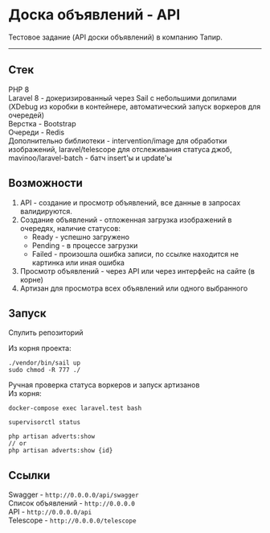 # Доска объявлений - API

Тестовое задание (API доски объявлений) в компанию Тапир.

---

## Стек

PHP 8  
Laravel 8 - докеризированный через Sail с небольшими допилами (XDebug из коробки в контейнере, автоматический запуск воркеров для очередей)  
Верстка - Bootstrap  
Очереди - Redis  
Дополнительно библиотеки - intervention/image для обработки изображений, laravel/telescope для отслеживания статуса джоб, mavinoo/laravel-batch - батч insert'ы и update'ы

## Возможности

1. API - создание и просмотр объявлений, все данные в запросах валидируются.
2. Создание объявлений - отложенная загрузка изображений в очередях, наличие статусов:
   * Ready - успешно загружено
   * Pending - в процессе загрузки
   * Failed - произошла ошибка записи, по ссылке находится не картинка или иная ошибка
3. Просмотр объявлений - через API или через интерфейс на сайте (в корне)
4. Артизан для просмотра всех объявлений или одного выбранного

## Запуск

Спулить репозиторий  

Из корня проекта:  
```
./vendor/bin/sail up
sudo chmod -R 777 ./
```

Ручная проверка статуса воркеров и запуск артизанов  
Из корня:
```
docker-compose exec laravel.test bash

supervisorctl status

php artisan adverts:show
// or
php artisan adverts:show {id}
```

## Ссылки

Swagger - `http://0.0.0.0/api/swagger`  
Список объявлений -  `http://0.0.0.0`  
API - `http://0.0.0.0/api`  
Telescope - `http://0.0.0.0/telescope`  


